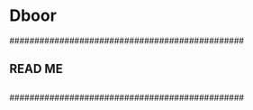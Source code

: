 Dboor
=====

###############################################
##                                           ##
##                READ ME                    ##
##                                           ##
###############################################
